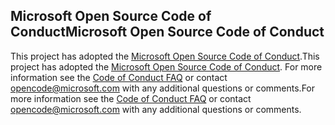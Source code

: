 ## <a name="microsoft-open-source-code-of-conduct"></a><span data-ttu-id="3e5a2-101">Microsoft Open Source Code of Conduct</span><span class="sxs-lookup"><span data-stu-id="3e5a2-101">Microsoft Open Source Code of Conduct</span></span>
<span data-ttu-id="3e5a2-102">This project has adopted the [Microsoft Open Source Code of Conduct](https://opensource.microsoft.com/codeofconduct/).</span><span class="sxs-lookup"><span data-stu-id="3e5a2-102">This project has adopted the [Microsoft Open Source Code of Conduct](https://opensource.microsoft.com/codeofconduct/).</span></span>
<span data-ttu-id="3e5a2-103">For more information see the [Code of Conduct FAQ](https://opensource.microsoft.com/codeofconduct/faq/) or contact [opencode@microsoft.com](mailto:opencode@microsoft.com) with any additional questions or comments.</span><span class="sxs-lookup"><span data-stu-id="3e5a2-103">For more information see the [Code of Conduct FAQ](https://opensource.microsoft.com/codeofconduct/faq/) or contact [opencode@microsoft.com](mailto:opencode@microsoft.com) with any additional questions or comments.</span></span>